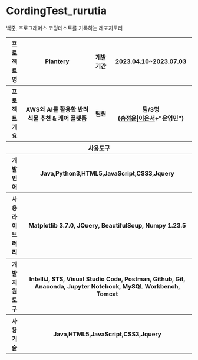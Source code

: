 # CordingTest_rurutia
백준, 프로그래머스 코딩테스트를 기록하는 레포지토리

<table>
<tr><th>프로젝트명</th><th>Plantery</th><th>개발기간</th><th>2023.04.10~2023.07.03</th></tr>
<tr><th>프로젝트 개요</th><th>AWS와 AI를 활용한 반려식물 추천 & 케어 플랫폼</th><th>팀원</th><th>팀/3명<br>(<a href="https://github.com/Song-Jeongyoon">송정윤</a>|<a href="https://github.com/bellaluna5084">이은서</a>+"윤영민")</th></tr>
<tr><th colspan="5">사용도구</th></tr>
<tr><th>개발언어</th><th colspan="4">Java,Python3,HTML5,JavaScript,CSS3,Jquery</th></tr>
<tr><th>사용 라이브러리</th><th colspan="4">Matplotlib 3.7.0, JQuery, BeautifulSoup, Numpy 1.23.5
</th></tr>
<tr><th>개발 지원 도구</th><th colspan="4">IntelliJ, STS, Visual Studio Code, Postman, Github, Git, Anaconda,
                                           Jupyter Notebook, MySQL Workbench, Tomcat</th></tr>
<tr><th>사용기술</th><th colspan="4">Java,HTML5,JavaScript,CSS3,Jquery</th></tr>
</table>
